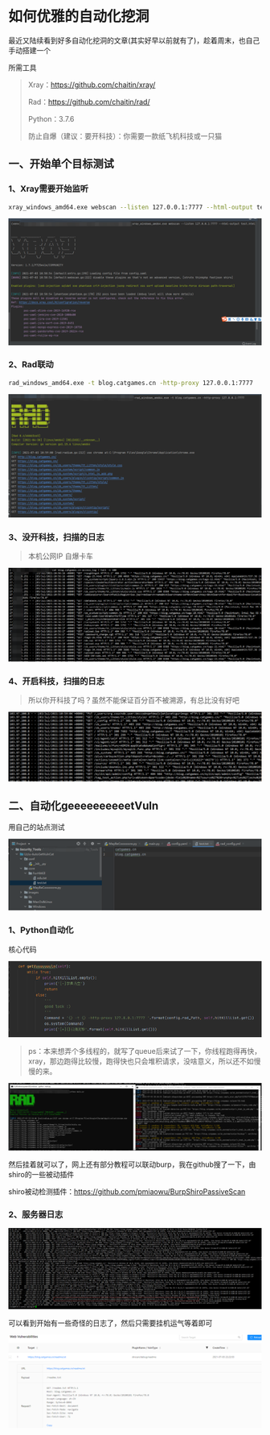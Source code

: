 # 如何优雅的自动化挖洞

最近又陆续看到好多自动化挖洞的文章(其实好早以前就有了)，趁着周末，也自己手动搭建一个

所需工具

> Xray：https://github.com/chaitin/xray/
>
> Rad：https://github.com/chaitin/rad/
>
> Python：3.7.6
>
> 防止自爆（建议：要开科技）：你需要一款纸飞机科技或一只猫

## 一、开始单个目标测试

### 1、Xray需要开始监听

```bash
xray_windows_amd64.exe webscan --listen 127.0.0.1:7777 --html-output test.html
```

![image-20210703110526794](./images/1.png)

### 2、Rad联动

```bash
rad_windows_amd64.exe -t blog.catgames.cn -http-proxy 127.0.0.1:7777
```

![image-20210703110724328](./images/image-20210703110724328.png)

### 3、没开科技，扫描的日志

> 本机公网IP 自爆卡车

![image-20210703111218740](./images/image-20210703111218740.png)

### 4、开启科技，扫描的日志

> 所以你开科技了吗？虽然不能保证百分百不被溯源，有总比没有好吧

![image-20210703111300721](./images/image-20210703111300721.png)

## 二、自动化geeeeeeeeeetVuln

用自己的站点测试

![image-20210703111932622](./images/image-20210703111932622.png)

### 1、Python自动化

核心代码

![image-20210703220702864](./images/image-20210703220702864.png)

> ps：本来想弄个多线程的，就写了queue后来试了一下，你线程跑得再快，xray，那边跑得比较慢，跑得快也只会堆积请求，没啥意义，所以还不如慢慢的来。

![image-20210703221737171](./images/image-20210703221737171.png)

然后挂着就可以了，网上还有部分教程可以联动burp，我在github搜了一下，由shiro的一些被动插件

shiro被动检测插件：https://github.com/pmiaowu/BurpShiroPassiveScan

### 2、服务器日志

![image-20210703221926640](./images/image-20210703221926640.png)

可以看到开始有一些奇怪的日志了，然后只需要挂机运气等着即可

![image-20210703222713672](./images/image-20210703222713672.png)

